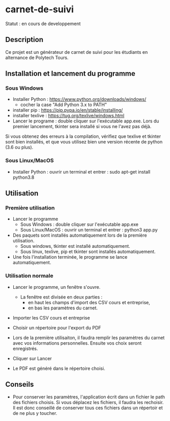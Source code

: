 # carnet-de-suivi

Statut : en cours de developpement

## Description
Ce projet est un générateur de carnet de suivi pour les étudiants en alternance de Polytech Tours.

## Installation et lancement du programme
### Sous Windows
- Installer Python : https://www.python.org/downloads/windows/
  - cocher la case "Add Python 3.x to PATH"
- installer pip : https://pip.pypa.io/en/stable/installing/
- installer texlive : https://tug.org/texlive/windows.html
- Lancer le programe : double cliquer sur l'exécutable app.exe. Lors du premier lancement, tkinter sera installé si vous ne l'avez pas déjà.

Si vous obtenez des erreurs à la compilation, vérifiez que texlive et tkinter sont bien installés, et que vous utilisez bien une version récente de python (3.6 ou plus).

### Sous Linux/MacOS
- Installer Python : ouvrir un terminal et entrer : sudo apt-get install python3.8

## Utilisation
### Première utilisation
- Lancer le programme
  - Sous Windows : double cliquer sur l'exécutable app.exe
  - Sous Linux/MacOS : ouvrir un terminal et entrer : python3 app.py
- Des paquets sont installés automatiquement lors de la première utilisation.
  - Sous windows, tkinter est installé automatiquement.
  - Sous linux, texlive, pip et tkinter sont installés automatiquement.
- Une fois l'installation terminée, le programme se lance automatiquement.

### Utilisation normale
- Lancer le programme, un fenêtre s'ouvre.
  - La fenêtre est divisée en deux parties :
    - en haut les champs d'import des CSV cours et entreprise,
    - en bas les paramètres du carnet.
  
- Importer les CSV cours et entreprise
- Choisir un répertoire pour l'export du PDF
- Lors de la première utilisaiton, il faudra remplir les paramètres du carnet avec vos informations personnelles. Ensuite vos choix seront enregistrés.
- Cliquer sur Lancer
- Le PDF est généré dans le répertoire choisi.

## Conseils
- Pour conserver les paramètres, l'application écrit dans un fichier le path des fichiers choisis. Si vous déplacez les fichiers, il faudra les rechoisir. Il est donc conseillé de conserver tous ces fichiers dans un répertoir et de ne plus y toucher.